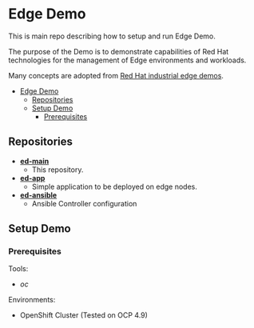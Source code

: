 # Edge Demo 

This is main repo describing how to setup and run Edge Demo. 

The purpose of the Demo is to demonstrate capabilities of Red Hat technologies for the management of Edge environments and workloads.

Many concepts are adopted from [Red Hat industrial edge demos](https://hybrid-cloud-patterns.io/industrial-edge/).

- [Edge Demo](#edge-demo)
  - [Repositories](#repositories)
  - [Setup Demo](#setup-demo)
    - [Prerequisites](#prerequisites)

## Repositories

- **[ed-main](https://github.com/jwerak/ed-main)**
  - This repository. 
- **[ed-app](https://github.com/jwerak/ed-app)**
  - Simple application to be deployed on edge nodes.
- **[ed-ansible](https://github.com/jwerak/ed-ansible-controller)**
  - Ansible Controller configuration

## Setup Demo

### Prerequisites

Tools:
- *oc*

Environments:
- OpenShift Cluster (Tested on OCP 4.9)
